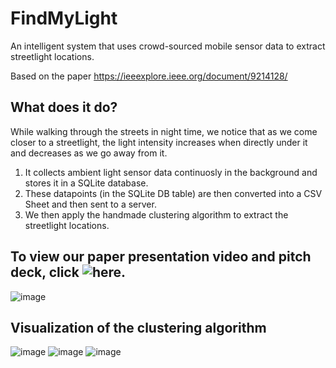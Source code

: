 # FindMyLight
An intelligent system that uses crowd-sourced mobile sensor data to extract streetlight locations.

Based on the paper https://ieeexplore.ieee.org/document/9214128/

## What does it do?
While walking through the streets in night time, we notice that as we come closer to a streetlight, the light intensity increases when directly under it and decreases as we go away from it.
1) It collects ambient light sensor data continuosly in the background and stores it in a SQLite database.
2) These datapoints (in the SQLite DB table) are then converted into a CSV Sheet and then sent to a server.
3) We then apply the handmade clustering algorithm to extract the streetlight locations.

## To view our paper presentation video and pitch deck, click ![here.](https://drive.google.com/drive/folders/1AvtKcMVz8Hqv5drioP2NBINjGUBPnEnV?usp=share_link)


![image](https://user-images.githubusercontent.com/42934189/215974299-0f4f672a-8bea-4b8e-b5dc-8e3c45467628.png)

## Visualization of the clustering algorithm
![image](https://user-images.githubusercontent.com/42934189/215974432-97b77cff-18e5-48b2-bcc4-cdefe183db48.png)
![image](https://user-images.githubusercontent.com/42934189/215974471-2050e95c-8077-4de0-936c-a7f881b58f12.png)
![image](https://user-images.githubusercontent.com/42934189/215974512-cc4550dc-c0f8-42ab-a72f-c4ceadd47e32.png)
